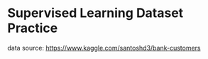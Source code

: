 # Supervised Learning Dataset Practice
data source: https://www.kaggle.com/santoshd3/bank-customers
